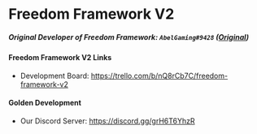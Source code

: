 # Freedom Framework V2
##### Original Developer of Freedom Framework: `AbelGaming#9428` ([Original](https://github.com/Abel-Gaming/Freedom-Framework))


#### Freedom Framework V2 Links
- Development Board: https://trello.com/b/nQ8rCb7C/freedom-framework-v2


#### Golden Development
- Our Discord Server: https://discord.gg/grH6T6YhzR
